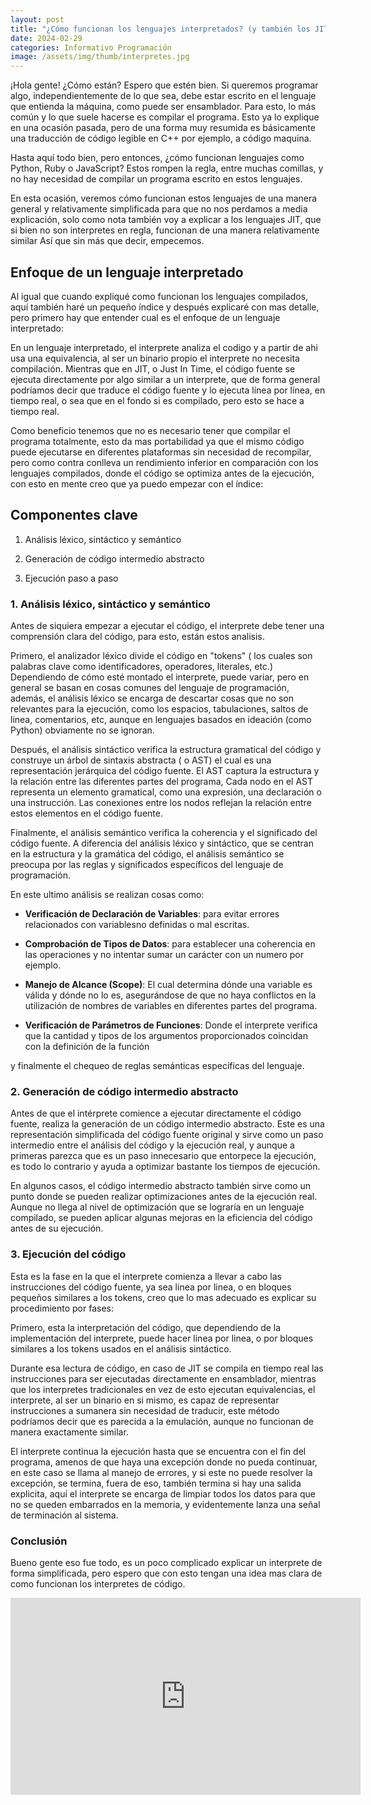 ```yaml
---
layout: post
title: "¿Cómo funcionan los lenguajes interpretados? (y también los JIT)"
date: 2024-02-29
categories: Informativo Programación
image: /assets/img/thumb/interpretes.jpg
---
```


¡Hola gente! ¿Cómo están? Espero que estén bien. Si queremos programar algo, independientemente de lo que sea, debe estar escrito en el lenguaje que entienda la máquina, como puede ser ensamblador. Para esto, lo más común y lo que suele hacerse es compilar el programa. Esto ya lo explique en una ocasión pasada, pero de una forma muy resumida es básicamente una traducción de código legible en C++ por ejemplo, a código maquina.

Hasta aquí todo bien, pero entonces, ¿cómo funcionan lenguajes como Python, Ruby o JavaScript? Estos rompen la regla, entre muchas comillas, y no hay necesidad de compilar un programa escrito en estos lenguajes.

En esta ocasión, veremos cómo funcionan estos lenguajes de una manera general y relativamente simplificada para que no nos perdamos a media explicación, solo como nota también voy a explicar a los lenguajes JIT, que si bien no son interpretes en regla, funcionan de una manera relativamente similar Así que sin más que decir, empecemos.

## Enfoque de un lenguaje interpretado

Al igual que cuando expliqué como funcionan los lenguajes compilados, aquí también haré un pequeño índice y después explicaré con mas detalle, pero primero hay que entender cual es el enfoque de un lenguaje interpretado:

En un lenguaje interpretado, el interprete analiza el codigo y a partir de ahi usa una equivalencia, al ser un binario propio el interprete no necesita compilación. Mientras que en JIT, o Just In Time, el código fuente se ejecuta directamente por algo similar a un interprete, que de forma general podríamos decir que traduce el código fuente y lo ejecuta línea por línea, en tiempo real, o sea que en el fondo si es compilado, pero esto se hace a tiempo real.

Como beneficio tenemos que no es necesario tener que compilar el programa totalmente, esto da mas portabilidad ya que el mismo código puede ejecutarse en diferentes plataformas sin necesidad de recompilar, pero como contra conlleva un rendimiento inferior en comparación con los lenguajes compilados, donde el código se optimiza antes de la ejecución, con esto en mente creo que ya puedo empezar con el índice:

## Componentes clave

1. Análisis léxico, sintáctico y semántico

2. Generación de código intermedio abstracto

3. Ejecución paso a paso


### 1. Análisis léxico, sintáctico y semántico

Antes de siquiera empezar a ejecutar el código, el interprete debe tener una comprensión clara del código, para esto, están estos analisis.

Primero, el analizador léxico divide el código en "tokens" ( los cuales son palabras clave como identificadores, operadores, literales, etc.) Dependiendo de cómo esté montado el interprete, puede variar, pero en general se basan en cosas comunes del lenguaje de programación, además, el análisis léxico se encarga de descartar cosas que no son relevantes para la ejecución, como los espacios, tabulaciones, saltos de linea, comentarios, etc, aunque en lenguajes basados en ideación (como Python) obviamente no se ignoran.

Después, el análisis sintáctico verifica la estructura gramatical del código y construye un árbol de sintaxis abstracta ( o AST) el cual es una representación jerárquica del código fuente. El AST captura la estructura y la relación entre las diferentes partes del programa, Cada nodo en el AST representa un elemento
gramatical, como una expresión, una declaración o una instrucción. Las conexiones entre los nodos reflejan la relación entre estos elementos en el código fuente. 

Finalmente, el análisis semántico verifica la coherencia y el significado del código fuente. A diferencia del análisis léxico y sintáctico, que se centran en la estructura y la gramática del código, el análisis semántico se preocupa por las reglas y significados específicos del lenguaje de programación.

En este ultimo análisis se realizan cosas
como:

- **Verificación de Declaración de Variables**: para evitar errores relacionados con variablesno definidas o mal escritas.

- **Comprobación de Tipos de Datos**: para establecer una coherencia en las operaciones y no intentar sumar un carácter con un numero por ejemplo.

- **Manejo de Alcance (Scope)**: El cual determina dónde una variable es válida y dónde no lo es, asegurándose de que no haya conflictos en la utilización de nombres de variables en diferentes partes del programa.

- **Verificación de Parámetros de Funciones**: Donde el interprete verifica que la cantidad y tipos de los argumentos proporcionados coincidan con la definición de la función

y finalmente el chequeo de reglas semánticas específicas del lenguaje. 

### 2. Generación de código intermedio abstracto

Antes de que el intérprete comience a ejecutar directamente el código fuente, realiza la generación de un código intermedio abstracto. Este es una representación simplificada del código fuente original y sirve como un paso intermedio entre el análisis del código y la ejecución real, y aunque a primeras parezca que es un paso innecesario que entorpece la ejecución, es todo lo contrario y ayuda a optimizar bastante los tiempos de ejecución.

En algunos casos, el código intermedio abstracto también sirve como un punto donde se pueden realizar optimizaciones antes de la ejecución real. Aunque no llega al nivel de optimización que se lograría en un lenguaje compilado, se pueden aplicar algunas mejoras en la eficiencia del código antes de su ejecución.

### 3. Ejecución del código

Esta es la fase en la que el interprete comienza a llevar a cabo las instrucciones del código fuente, ya sea linea por linea, o en bloques pequeños similares a los tokens, creo que lo mas adecuado es explicar su procedimiento por fases:

Primero, esta la interpretación del código, que dependiendo de la implementación del interprete, puede hacer linea por linea, o por bloques similares a los tokens usados en el análisis sintáctico.

Durante esa lectura de código, en caso de JIT se compila en tiempo real las instrucciones para ser ejecutadas directamente en ensamblador, mientras que los interpretes tradicionales en vez de esto ejecutan equivalencias, el interprete, al ser un binario en si mismo, es capaz de representar instrucciones a sumanera sin necesidad de traducir, este método podríamos decir que es parecida a la emulación, aunque no funcionan de manera exactamente similar.

El interprete continua la ejecución hasta que se encuentra con el fin del programa, amenos de que haya una excepción donde no pueda continuar, en este caso se llama al manejo de errores, y si este no puede resolver la excepción, se termina, fuera de eso, también  termina si hay una salida explicita, aquí el interprete se encarga de limpiar todos los datos para que no se queden embarrados en la memoria, y evidentemente lanza una señal de terminación al sistema.

### Conclusión

Bueno gente eso fue todo, es un poco complicado explicar un interprete de forma simplificada, pero espero que con esto tengan una idea mas clara de como funcionan los interpretes de código.

<iframe width="560" height="315" class="ytvideo" src="https://www.youtube-nocookie.com/embed/b3Jeyt1JtW8?si=s6KBDVWeLFTrfTvW" title="YouTube video player" frameborder="0" allow="accelerometer; autoplay; clipboard-write; encrypted-media; gyroscope; picture-in-picture; web-share" referrerpolicy="strict-origin-when-cross-origin" allowfullscreen></iframe>